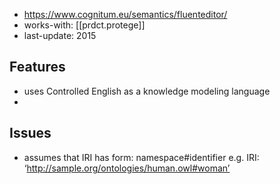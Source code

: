 
- https://www.cognitum.eu/semantics/fluenteditor/
- works-with: [[prdct.protege]]
- last-update: 2015

## Features

-  uses Controlled English as a knowledge modeling language
-  


## Issues

- assumes that IRI has form: namespace#identifier e.g. IRI: ‘http://sample.org/ontologies/human.owl#woman’ 
